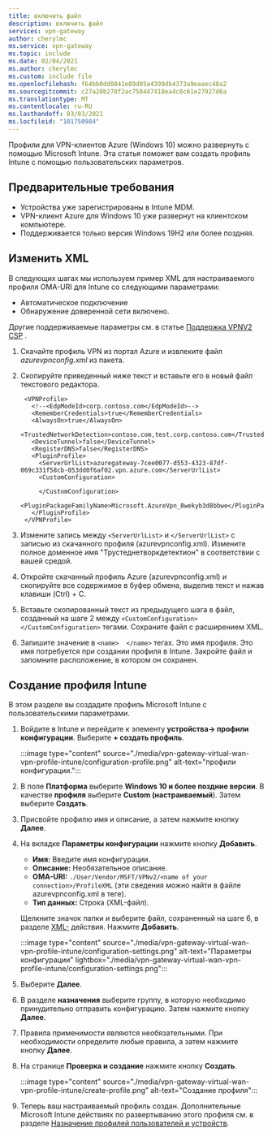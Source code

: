 ```yaml
---
title: включить файл
description: включить файл
services: vpn-gateway
author: cherylmc
ms.service: vpn-gateway
ms.topic: include
ms.date: 02/04/2021
ms.author: cherylmc
ms.custom: include file
ms.openlocfilehash: f64bb0dd0841e89d05a4399db4373a9eaaec48a2
ms.sourcegitcommit: c27a20b278f2ac758447418ea4c8c61e27927d6a
ms.translationtype: MT
ms.contentlocale: ru-RU
ms.lasthandoff: 03/03/2021
ms.locfileid: "101750984"
---
```

Профили для VPN-клиентов Azure (Windows 10) можно развернуть с помощью Microsoft Intune. Эта статья поможет вам создать профиль Intune с помощью пользовательских параметров.

## <a name="prerequisites"></a>Предварительные требования

* Устройства уже зарегистрированы в Intune MDM.
* VPN-клиент Azure для Windows 10 уже развернут на клиентском компьютере.
* Поддерживается только версия Windows 19H2 или более поздняя.

## <a name="modify-xml"></a><a name="xml"></a>Изменить XML

В следующих шагах мы используем пример XML для настраиваемого профиля OMA-URI для Intune со следующими параметрами:

* Автоматическое подключение
* Обнаружение доверенной сети включено.

Другие поддерживаемые параметры см. в статье [Поддержка VPNV2 CSP](/windows/client-management/mdm/vpnv2-csp) .

1. Скачайте профиль VPN из портал Azure и извлеките файл *azurevpnconfig.xml* из пакета.
1. Скопируйте приведенный ниже текст и вставьте его в новый файл текстового редактора.

   ```xml-interactive
    <VPNProfile>
      <!--<EdpModeId>corp.contoso.com</EdpModeId>-->
      <RememberCredentials>true</RememberCredentials>
      <AlwaysOn>true</AlwaysOn>
      <TrustedNetworkDetection>contoso.com,test.corp.contoso.com</TrustedNetworkDetection>
      <DeviceTunnel>false</DeviceTunnel>
      <RegisterDNS>false</RegisterDNS>
      <PluginProfile>
        <ServerUrlList>azuregateway-7cee0077-d553-4323-87df-069c331f58cb-053dd0f6af02.vpn.azure.com</ServerUrlList> 
        <CustomConfiguration>

        </CustomConfiguration>
        <PluginPackageFamilyName>Microsoft.AzureVpn_8wekyb3d8bbwe</PluginPackageFamilyName>
      </PluginProfile>
    </VPNProfile>
   ```
1. Измените запись между ```<ServerUrlList>``` и ```</ServerUrlList>``` с записью из скачанного профиля (azurevpnconfig.xml). Измените полное доменное имя "Трустеднетворкдетектион" в соответствии с вашей средой.
1. Откройте скачанный профиль Azure (azurevpnconfig.xml) и скопируйте все содержимое в буфер обмена, выделив текст и нажав клавиши (Ctrl) + C. 
1. Вставьте скопированный текст из предыдущего шага в файл, созданный на шаге 2 между ```<CustomConfiguration>  </CustomConfiguration>``` тегами. Сохраните файл с расширением XML.
1. Запишите значение в ```<name>  </name>``` тегах. Это имя профиля. Это имя потребуется при создании профиля в Intune. Закройте файл и запомните расположение, в котором он сохранен.

## <a name="create-intune-profile"></a>Создание профиля Intune

В этом разделе вы создадите профиль Microsoft Intune с пользовательскими параметрами.

1. Войдите в Intune и перейдите к элементу **устройства-> профили конфигурации**. Выберите **+ создать профиль**.

   :::image type="content" source="./media/vpn-gateway-virtual-wan-vpn-profile-intune/configuration-profile.png" alt-text="профили конфигурации.":::
1. В поле **Платформа** выберите **Windows 10 и более поздние версии**. В качестве **профиля** выберите **Custom (настраиваемый**). Затем выберите **Создать**.
1. Присвойте профилю имя и описание, а затем нажмите кнопку **Далее**.
1. На вкладке **Параметры конфигурации** нажмите кнопку **Добавить**.

    * **Имя:** Введите имя конфигурации.
    * **Описание:** Необязательное описание.
    * **OMA-URI:** ```./User/Vendor/MSFT/VPNv2/<name of your connection>/ProfileXML``` (эти сведения можно найти в файле azurevpnconfig.xml в <name></name> теге).
    * **Тип данных:** Строка (XML-файл).

   Щелкните значок папки и выберите файл, сохраненный на шаге 6, в разделе [XML-](#xml) действия. Нажмите **Добавить**.

   :::image type="content" source="./media/vpn-gateway-virtual-wan-vpn-profile-intune/configuration-settings.png" alt-text="Параметры конфигурации" lightbox="./media/vpn-gateway-virtual-wan-vpn-profile-intune/configuration-settings.png":::
1. Выберите **Далее**.
1. В разделе **назначения** выберите группу, в которую необходимо принудительно отправить конфигурацию. Затем нажмите кнопку **Далее**.
1. Правила применимости являются необязательными. При необходимости определите любые правила, а затем нажмите кнопку **Далее**.
1. На странице **Проверка и создание** нажмите кнопку **Создать**.

    :::image type="content" source="./media/vpn-gateway-virtual-wan-vpn-profile-intune/create-profile.png" alt-text="Создание профиля":::
1. Теперь ваш настраиваемый профиль создан. Дополнительные Microsoft Intune действиях по развертыванию этого профиля см. в разделе [Назначение профилей пользователей и устройств](/mem/intune/configuration/device-profile-assign).